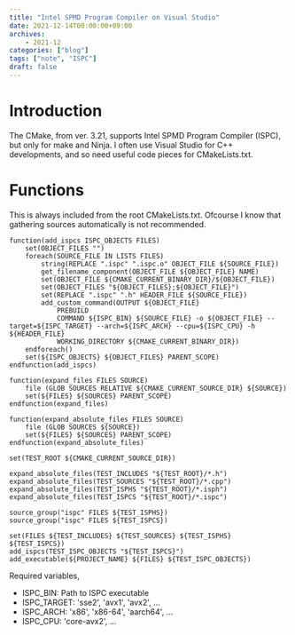 ```yaml
---
title: "Intel SPMD Program Compiler on Visual Studio"
date: 2021-12-14T00:00:00+09:00
archives:
    - 2021-12
categories: ["blog"]
tags: ["note", "ISPC"]
draft: false
---
```

# Introduction
The CMake, from ver. 3.21, supports Intel SPMD Program Compiler (ISPC), but only for make and Ninja. 
I often use Visual Studio for C++ developments, and so need useful code pieces for CMakeLists.txt.

# Functions

This is always included from the root CMakeLists.txt. Ofcourse I know that gathering sources automatically is not recommended.

```
function(add_ispcs ISPC_OBJECTS FILES)
    set(OBJECT_FILES "")
    foreach(SOURCE_FILE IN LISTS FILES)
        string(REPLACE ".ispc" ".ispc.o" OBJECT_FILE ${SOURCE_FILE})
        get_filename_component(OBJECT_FILE ${OBJECT_FILE} NAME)
        set(OBJECT_FILE ${CMAKE_CURRENT_BINARY_DIR}/${OBJECT_FILE})
        set(OBJECT_FILES "${OBJECT_FILES};${OBJECT_FILE}")
        set(REPLACE ".ispc" ".h" HEADER_FILE ${SOURCE_FILE})
        add_custom_command(OUTPUT ${OBJECT_FILE}
            PREBUILD
            COMMAND ${ISPC_BIN} ${SOURCE_FILE} -o ${OBJECT_FILE} --target=${ISPC_TARGET} --arch=${ISPC_ARCH} --cpu=${ISPC_CPU} -h ${HEADER_FILE}
            WORKING_DIRECTORY ${CMAKE_CURRENT_BINARY_DIR})
    endforeach()
    set(${ISPC_OBJECTS} ${OBJECT_FILES} PARENT_SCOPE)
endfunction(add_ispcs)

function(expand_files FILES SOURCE)
    file (GLOB SOURCES RELATIVE ${CMAKE_CURRENT_SOURCE_DIR} ${SOURCE})
    set(${FILES} ${SOURCES} PARENT_SCOPE)
endfunction(expand_files)

function(expand_absolute_files FILES SOURCE)
    file (GLOB SOURCES ${SOURCE})
    set(${FILES} ${SOURCES} PARENT_SCOPE)
endfunction(expand_absolute_files)
```

```
set(TEST_ROOT ${CMAKE_CURRENT_SOURCE_DIR})

expand_absolute_files(TEST_INCLUDES "${TEST_ROOT}/*.h")
expand_absolute_files(TEST_SOURCES "${TEST_ROOT}/*.cpp")
expand_absolute_files(TEST_ISPHS "${TEST_ROOT}/*.isph")
expand_absolute_files(TEST_ISPCS "${TEST_ROOT}/*.ispc")

source_group("ispc" FILES ${TEST_ISPHS})
source_group("ispc" FILES ${TEST_ISPCS})

set(FILES ${TEST_INCLUDES} ${TEST_SOURCES} ${TEST_ISPHS} ${TEST_ISPCS})
add_ispcs(TEST_ISPC_OBJECTS "${TEST_ISPCS}")
add_executable(${PROJECT_NAME} ${FILES} ${TEST_ISPC_OBJECTS})
```

Required variables,

- ISPC_BIN: Path to ISPC executable
- ISPC_TARGET: 'sse2', 'avx1', 'avx2', ...
- ISPC_ARCH: 'x86', 'x86-64', 'aarch64', ...
- ISPC_CPU: 'core-avx2', ...


